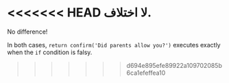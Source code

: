 <<<<<<< HEAD
لا اختلاف.
=======
No difference!

In both cases, `return confirm('Did parents allow you?')` executes exactly when the `if` condition is falsy.
>>>>>>> d694e895efe89922a109702085b6ca1efeffea10
